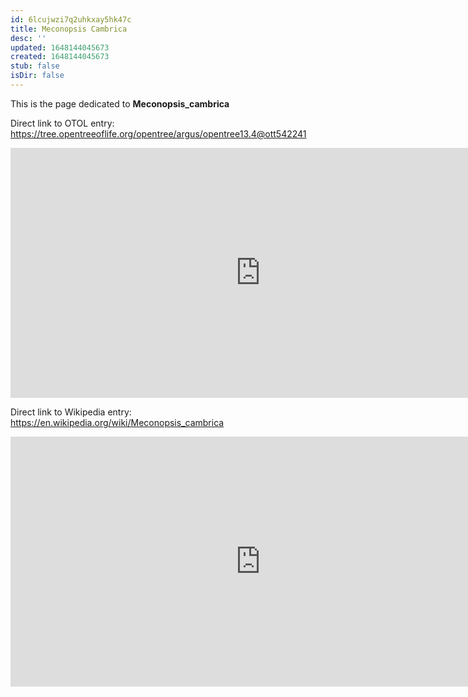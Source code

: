 ```yaml
---
id: 6lcujwzi7q2uhkxay5hk47c
title: Meconopsis Cambrica
desc: ''
updated: 1648144045673
created: 1648144045673
stub: false
isDir: false
---
```

This is the page dedicated to **Meconopsis_cambrica**


Direct link to OTOL entry: https://tree.opentreeoflife.org/opentree/argus/opentree13.4@ott542241



<html>
    <body>
    <iframe src="https://tree.opentreeoflife.org/opentree/argus/opentree13.4@ott542241"
    width="800" height="400" frameborder="0" allowfullscreen> </iframe>
    </body>
</html>
    


Direct link to Wikipedia entry: https://en.wikipedia.org/wiki/Meconopsis_cambrica



<html>
    <body>
    <iframe src="https://en.wikipedia.org/wiki/Meconopsis_cambrica"
    width="800" height="400" frameborder="0" allowfullscreen> </iframe>
    </body>
</html>
    
